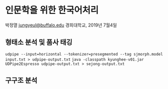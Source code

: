 # 인문학을 위한 한국어처리 

박정열 jungyeul@buffalo.edu
경희대학교, 2019년 7월4일

## 형태소 분석 및 품사 태깅
`udpipe --input=horizontal --tokenizer=presegmented --tag sjmorph.model input.txt > udpipe-output.txt`
`java -classpath kyunghee-v01.jar  UDPipe2Espresso udpipe-output.txt > sejong-output.txt`

## 구구조 분석
